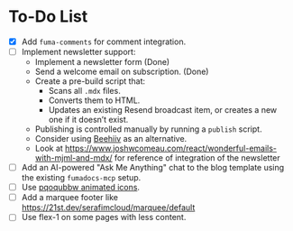 # To-Do List

- [x] Add `fuma-comments` for comment integration.
- [ ] Implement newsletter support:
  - Implement a newsletter form (Done)
  - Send a welcome email on subscription. (Done)
  - Create a pre-build script that:
    - Scans all `.mdx` files.
    - Converts them to HTML.
    - Updates an existing Resend broadcast item, or creates a new one if it doesn’t exist.
  - Publishing is controlled manually by running a `publish` script.
  - Consider using [Beehiiv](https://www.beehiiv.com/) as an alternative.
  - Look at https://www.joshwcomeau.com/react/wonderful-emails-with-mjml-and-mdx/ for reference of integration of the newsletter
- [ ] Add an AI-powered "Ask Me Anything" chat to the blog template using the existing `fumadocs-mcp` setup.
- [ ] Use [pqoqubbw animated icons](https://icons.pqoqubbw.dev/).
- [ ] Add a marquee footer like https://21st.dev/serafimcloud/marquee/default
- [ ] Use flex-1 on some pages with less content.
